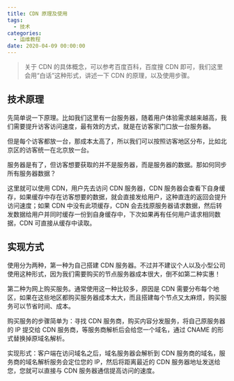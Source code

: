 ```yaml
---
title: CDN 原理及使用
tags:
  - 技术
categories:
  - 运维教程
date: 2020-04-09 00:00:00
---
```


> 关于 CDN 的具体概念，可以参考百度百科，百度搜 CDN 即可，我们这里会用“白话”这种形式，讲述一下 CDN 的原理，以及使用步骤。

<!-- more -->

## 技术原理

先简单说一下原理。比如我们这里有一台服务器，随着用户体验需求越来越高，我们需要提升访客访问速度，最有效的方式，就是在访客家门口放一台服务器。

但是每个访客都放一台，那成本太高了，所以我们可以按照访客地区分布，比如北京区的访客统一在北京放一台。

服务器是有了，但访客想要获取的并不是服务器，而是服务器的数据。那如何同步所有服务器数据？

这里就可以使用 CDN，用户先去访问 CDN 服务器，CDN 服务器会查看下自身缓存，如果缓存中存在访客想要的数据，就会直接发给用户，这种直连的返回会提升访问速度；如果 CDN 中没有此项缓存，CDN 会去找原服务器请求数据，然后转发数据给用户并同时缓存一份到自身缓存中，下次如果再有任何用户请求相同数据，CDN 可直接从缓存中读取。

## 实现方式

使用分为两种，第一种为自己搭建 CDN 服务器。不过并不建议个人以及小型公司使用这种形式，因为我们需要购买的节点服务器成本很大，倒不如第二种实惠！

第二种为网上购买服务。通常使用这一种比较多，原因是 CDN 需要分布每个地区，如果在这些地区都购买服务器成本太大，而且搭建每个节点又太麻烦，购买服务可以节省时间、成本。

购买服务的步骤简单为：寻找 CDN 服务商，购买内容分发服务，将自己原服务器的 IP 提交给 CDN 服务商，等服务商解析后会给您一个域名，通过 CNAME 的形式替换掉原域名解析。

实现形式：客户端在访问域名之后，域名服务器会解析到 CDN 服务商的域名，服务商的域名解析服务会定位您的 IP，然后将距离最近的 CDN 服务器地址发送给您，您就可以直接与 CDN 服务器通信提高访问的速度。